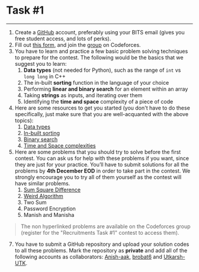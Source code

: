 # Task #1

****
 
1. Create a [GitHub](https://github.com/) account, preferably using your BITS email (gives you free student access, and lots of perks). 
2. Fill out [this form](https://forms.gle/hFoTqptioqCUtf8bA), and join the [group](https://codeforces.com/group/d7S7vmPWmS/contests) on Codeforces.
4. You have to learn and practice a few basic problem solving techniques to prepare for the contest. The following would be the basics that we suggest you to learn:
   1. **Data types** (not needed for Python), such as the range of ```int``` vs ```long long``` in C++
   2. The in-built **sorting** function in the language of your choice
   3. Performing **linear and binary search** for an element within an array
   4. Taking **strings** as inputs, and iterating over them
   5. Identifying the **time and space** complexity of a piece of code
5. Here are some resources to get you started (you don't have to do these specifically, just make sure that you are well-acquanted with the above topics):
   1. [Data types](https://usaco.guide/general/data-types?lang=cpp)
   2. [In-built sorting](https://www.geeksforgeeks.org/know-sorting-algorithm-set-1-sorting-weapons-used-programming-languages/)
   3. [Binary search](https://www.geeksforgeeks.org/binary-search/)
   4. [Time and Space complexities](https://www.youtube.com/watch?v=9TlHvipP5yA&t=2s)
6. Here are some problems that you should try to solve before the first contest. You can ask us for help with these problems if you want, since they are just for your practice. You’ll have to submit solutions for all the problems by **4th December EOD** in order to take part in the contest. We strongly encourage you to try all of them yourself as the contest will have similar problems.
   1. [Sum Square Difference](https://www.hackerrank.com/contests/projecteuler/challenges/euler006/problem)
   2. [Weird Algorithm](https://cses.fi/problemset/task/1068)
   3. Two Sum
   4. Password Encryption
   5. Manish and Manisha
> The non hyperlinked problems are available on the Codeforces group (register for the "Recruitments Task #1" contest to access them).
7. You have to submit a GitHub repository and upload your solution codes to all these problems. Mark the repository as **private** and add all of the following accounts as collaborators: [Anish-aak](https://github.com/Anish-aak), [brobat6](https://github.com/brobat6) and [Utkarsh-UTK](https://github.com/Utkarsh-UTK).
